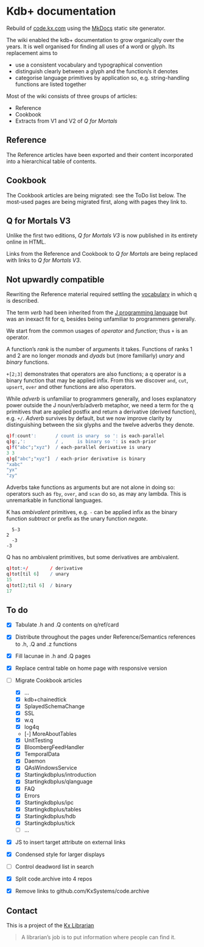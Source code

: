 # Kdb+ documentation
Rebuild of [code.kx.com](http://code.kx.com/) using the [MkDocs](http://mkdocs.org) static site generator. 

The wiki enabled the kdb+ documentation to grow organically over the years. It is well organised for finding all uses of a word or glyph. 
Its replacement aims to 

- use a consistent vocabulary and typographical convention 
- distinguish clearly between a glyph and the function/s it denotes 
- categorise language primitives by application so, e.g. string-handling functions are listed together

Most of the wiki consists of three groups of articles:

- Reference
- Cookbook
- Extracts from V1 and V2 of _Q for Mortals_


## Reference 

The Reference articles have been exported and their content incorporated into a hierarchical table of contents. 


## Cookbook 

The Cookbook articles are being migrated: see the ToDo list below. The most-used pages are being migrated first, along with pages they link to.  


## Q for Mortals V3

Unlike the first two editions, _Q for Mortals V3_ is now published in its entirety online in HTML. 

Links from the Reference and Cookbook to _Q for Mortals_ are being replaced with links to _Q for Mortals V3_.


## Not upwardly compatible 

Rewriting the Reference material required settling the [vocabulary](http://code.kx.com/q/ref/glossary) in which q is described. 

The term _verb_ had been inherited from the [J programming language](http://jsoftware.com) but was an inexact fit for q, besides being unfamiliar to programmers generally. 

We start from the common usages of _operator_ and _function_; thus `+` is an operator. 

A function’s _rank_ is the number of arguments it takes. Functions of ranks 1 and 2 are no longer _monads_ and _dyads_ but (more familiarly) _unary_ and _binary_ functions. 

`+[2;3]` demonstrates that operators are also functions; a q operator is a binary function that may be applied infix. From this we discover `and`, `cut`, `upsert`, `over` and other functions are also operators. 

While _adverb_ is unfamiliar to programmers generally, and loses explanatory power outside the J noun/verb/adverb metaphor, we need a term for the q primitives that are applied postfix and return a derivative (derived function), e.g. `+/`. _Adverb_ survives by default, but we now improve clarity by distinguishing between the six glyphs and the twelve adverbs they denote.
```q
q)f:count':       / count is unary  so ': is each-parallel
q)g:,':           / ,     is binary so ': is each-prior
q)f("abc";"xyz")  / each-parallel derivative is unary
3 3
q)g["abc";"xyz"]  / each-prior derivative is binary
"xabc"
"yx"
"zy"
```
Adverbs take functions as arguments but are not alone in doing so: operators such as `fby`, `over`, and `scan` do so, as may any lambda. This is unremarkable in functional languages. 

K has _ambivalent_ primitives, e.g. `-` can be applied infix as the binary function _subtract_ or prefix as the unary function _negate_.
```k
  5-3
2
  -3
-3
```
Q has no ambivalent primitives, but some derivatives are ambivalent.
```q
q)tot:+/        / derivative
q)tot[til 6]    / unary
15
q)tot[2;til 6]  / binary
17
```


## To do

- [x] Tabulate .h and .Q contents on q/ref/card
- [x] Distribute throughout the pages under Reference/Semantics references to .h, .Q and .z functions 
- [x] Fill lacunae in .h and .Q pages
- [x] Replace central table on home page with responsive version
- [ ] Migrate Cookbook articles
  - [x] …
  - [x] kdb+chainedtick
  - [x] SplayedSchemaChange
  - [x] SSL
  - [x] w.q
  - [x] log4q
  - [-] MoreAboutTables
  - [x] UnitTesting
  - [x] BloombergFeedHandler
  - [x] TemporalData
  - [x] Daemon
  - [x] QAsWindowsService
  - [x] Startingkdbplus/introduction
  - [x] Startingkdbplus/qlanguage
  - [x] FAQ
  - [x] Errors
  - [x] Startingkdbplus/ipc
  - [x] Startingkdbplus/tables
  - [x] Startingkdbplus/hdb
  - [x] Startingkdbplus/tick
  - [ ] …
- [x] JS to insert target attribute on external links 
- [x] Condensed style for larger displays
- [ ] Control deadword list in search
- [x] Split code.archive into 4 repos 
- [x] Remove links to github.com/KxSystems/code.archive



## Contact

This is a project of the [Kx Librarian](mailto:librarian@kx.com)

> A librarian’s job is to put information where people can find it. 

